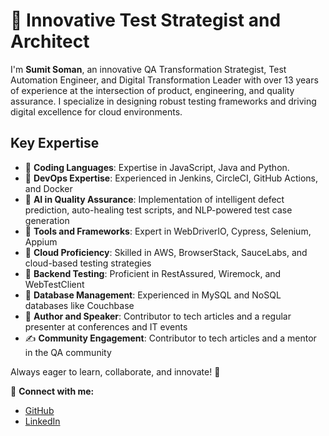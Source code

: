 # 🚀 **Innovative Test Strategist and Architect**

I'm **Sumit Soman**, an innovative QA Transformation Strategist, Test Automation Engineer, and Digital Transformation Leader with over 13 years of experience at the intersection of product, engineering, and quality assurance. I specialize in designing robust testing frameworks and driving digital excellence for cloud environments.

## Key Expertise

- 🌟 **Coding Languages**: Expertise in JavaScript, Java and Python. 
- 🌟 **DevOps Expertise**: Experienced in Jenkins, CircleCI, GitHub Actions, and Docker
- 🌟 **AI in Quality Assurance**: Implementation of intelligent defect prediction, auto-healing test scripts, and NLP-powered test case generation
- 🌟 **Tools and Frameworks**: Expert in WebDriverIO, Cypress, Selenium, Appium  
- 🌟 **Cloud Proficiency**: Skilled in AWS, BrowserStack, SauceLabs, and cloud-based testing strategies  
- 🌟 **Backend Testing**: Proficient in RestAssured, Wiremock, and WebTestClient  
- 🌟 **Database Management**: Experienced in MySQL and NoSQL databases like Couchbase
- 🌟 **Author and Speaker**: Contributor to tech articles and a regular presenter at conferences and IT events  
- ✍️ **Community Engagement**: Contributor to tech articles and a mentor in the QA community  

Always eager to learn, collaborate, and innovate! 🚀

🔗 **Connect with me:**
- [GitHub](https://github.com/Sumit-Soman)
- [LinkedIn](https://www.linkedin.com/in/sumit-soman-91769353)
